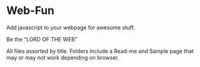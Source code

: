 Web-Fun
=======

Add javascript to your webpage for awesome stuff.

Be the “LORD OF THE WEB”

All files assorted by title.
Folders include a Read-me and Sample page that may or may not work depending on browser.
